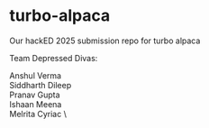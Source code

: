 # turbo-alpaca
Our hackED 2025 submission repo for turbo alpaca

Team Depressed Divas:

Anshul Verma \
Siddharth Dileep \
Pranav Gupta \
Ishaan Meena \
Melrita Cyriac \
